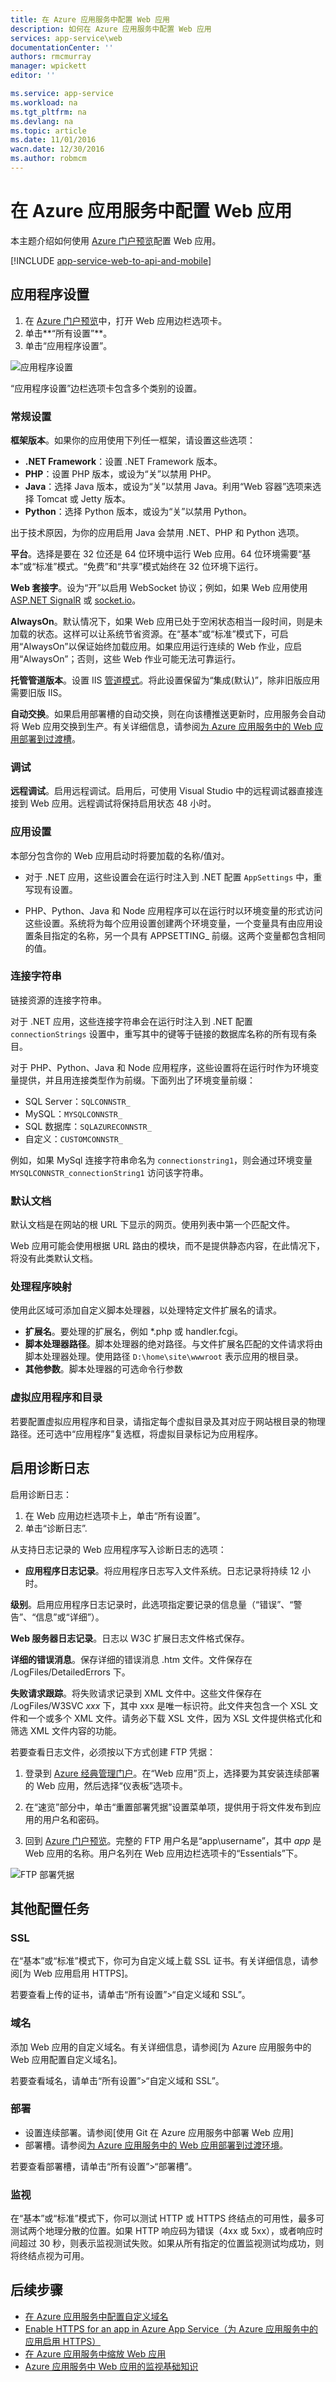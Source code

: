 ```yaml
---
title: 在 Azure 应用服务中配置 Web 应用
description: 如何在 Azure 应用服务中配置 Web 应用
services: app-service\web
documentationCenter: ''
authors: rmcmurray
manager: wpickett
editor: ''

ms.service: app-service
ms.workload: na
ms.tgt_pltfrm: na
ms.devlang: na
ms.topic: article
ms.date: 11/01/2016
wacn.date: 12/30/2016
ms.author: robmcm
---
```


# 在 Azure 应用服务中配置 Web 应用 #

本主题介绍如何使用 [Azure 门户预览]配置 Web 应用。

[!INCLUDE [app-service-web-to-api-and-mobile](../../includes/app-service-web-to-api-and-mobile.md)]

## 应用程序设置

1. 在 [Azure 门户预览]中，打开 Web 应用边栏选项卡。
2. 单击**“所有设置”**。
3. 单击“应用程序设置”。

![应用程序设置][configure01]

“应用程序设置”边栏选项卡包含多个类别的设置。

### 常规设置

**框架版本**。如果你的应用使用下列任一框架，请设置这些选项：

- **.NET Framework**：设置 .NET Framework 版本。
- **PHP**：设置 PHP 版本，或设为“关”以禁用 PHP。
- **Java**：选择 Java 版本，或设为“关”以禁用 Java。利用“Web 容器”选项来选择 Tomcat 或 Jetty 版本。
- **Python**：选择 Python 版本，或设为“关”以禁用 Python。

出于技术原因，为你的应用启用 Java 会禁用 .NET、PHP 和 Python 选项。

<a name="platform"></a>
**平台**。选择是要在 32 位还是 64 位环境中运行 Web 应用。64 位环境需要“基本”或“标准”模式。“免费”和“共享”模式始终在 32 位环境下运行。

**Web 套接字**。设为“开”以启用 WebSocket 协议；例如，如果 Web 应用使用 [ASP.NET SignalR] 或 [socket.io]。

<a name="alwayson"></a>
**AlwaysOn**。默认情况下，如果 Web 应用已处于空闲状态相当一段时间，则是未加载的状态。这样可以让系统节省资源。在“基本”或“标准”模式下，可启用“AlwaysOn”以保证始终加载应用。如果应用运行连续的 Web 作业，应启用“AlwaysOn”；否则，这些 Web 作业可能无法可靠运行。

**托管管道版本**。设置 IIS [管道模式]。将此设置保留为“集成(默认)”，除非旧版应用需要旧版 IIS。

**自动交换**。如果启用部署槽的自动交换，则在向该槽推送更新时，应用服务会自动将 Web 应用交换到生产。有关详细信息，请参阅[为 Azure 应用服务中的 Web 应用部署到过渡槽](./web-sites-staged-publishing.md)。

### 调试

**远程调试**。启用远程调试。启用后，可使用 Visual Studio 中的远程调试器直接连接到 Web 应用。远程调试将保持启用状态 48 小时。

### 应用设置

本部分包含你的 Web 应用启动时将要加载的名称/值对。

- 对于 .NET 应用，这些设置会在运行时注入到 .NET 配置 `AppSettings` 中，重写现有设置。

- PHP、Python、Java 和 Node 应用程序可以在运行时以环境变量的形式访问这些设置。系统将为每个应用设置创建两个环境变量，一个变量具有由应用设置条目指定的名称，另一个具有 APPSETTING\_ 前缀。这两个变量都包含相同的值。

### 连接字符串

链接资源的连接字符串。

对于 .NET 应用，这些连接字符串会在运行时注入到 .NET 配置 `connectionStrings` 设置中，重写其中的键等于链接的数据库名称的所有现有条目。

对于 PHP、Python、Java 和 Node 应用程序，这些设置将在运行时作为环境变量提供，并且用连接类型作为前缀。下面列出了环境变量前缀：

- SQL Server：`SQLCONNSTR_`
- MySQL：`MYSQLCONNSTR_`
- SQL 数据库：`SQLAZURECONNSTR_`
- 自定义：`CUSTOMCONNSTR_`

例如，如果 MySql 连接字符串命名为 `connectionstring1`，则会通过环境变量 `MYSQLCONNSTR_connectionString1` 访问该字符串。

### 默认文档

默认文档是在网站的根 URL 下显示的网页。使用列表中第一个匹配文件。

Web 应用可能会使用根据 URL 路由的模块，而不是提供静态内容，在此情况下，将没有此类默认文档。

### 处理程序映射

使用此区域可添加自定义脚本处理器，以处理特定文件扩展名的请求。

- **扩展名**。要处理的扩展名，例如 \*.php 或 handler.fcgi。
- **脚本处理器路径**。脚本处理器的绝对路径。与文件扩展名匹配的文件请求将由脚本处理器处理。使用路径 `D:\home\site\wwwroot` 表示应用的根目录。
- **其他参数**。脚本处理器的可选命令行参数

### 虚拟应用程序和目录 

若要配置虚拟应用程序和目录，请指定每个虚拟目录及其对应于网站根目录的物理路径。还可选中“应用程序”复选框，将虚拟目录标记为应用程序。

## 启用诊断日志

启用诊断日志：

1. 在 Web 应用边栏选项卡上，单击“所有设置”。
2. 单击“诊断日志”.

从支持日志记录的 Web 应用程序写入诊断日志的选项：

- **应用程序日志记录**。将应用程序日志写入文件系统。日志记录将持续 12 小时。

**级别**。启用应用程序日志记录时，此选项指定要记录的信息量（“错误”、“警告”、“信息”或“详细”）。

**Web 服务器日志记录**。日志以 W3C 扩展日志文件格式保存。

**详细的错误消息**。保存详细的错误消息 .htm 文件。文件保存在 /LogFiles/DetailedErrors 下。

**失败请求跟踪**。将失败请求记录到 XML 文件中。这些文件保存在 /LogFiles/W3SVC *xxx* 下，其中 xxx 是唯一标识符。此文件夹包含一个 XSL 文件和一个或多个 XML 文件。请务必下载 XSL 文件，因为 XSL 文件提供格式化和筛选 XML 文件内容的功能。

若要查看日志文件，必须按以下方式创建 FTP 凭据：

1. 登录到 [Azure 经典管理门户](https://manage.windowsazure.cn)。在“Web 应用”页上，选择要为其安装连续部署的 Web 应用，然后选择“仪表板”选项卡。

1. 在“速览”部分中，单击“重置部署凭据”设置菜单项，提供用于将文件发布到应用的用户名和密码。

1. 回到 [Azure 门户预览](https://portal.azure.cn)。完整的 FTP 用户名是“app\\username”，其中 *app* 是 Web 应用的名称。用户名列在 Web 应用边栏选项卡的“Essentials”下。

![FTP 部署凭据][configure02]

## 其他配置任务

### SSL 

在“基本”或“标准”模式下，你可为自定义域上载 SSL 证书。有关详细信息，请参阅[为 Web 应用启用 HTTPS]。

若要查看上传的证书，请单击“所有设置”>“自定义域和 SSL”。

### 域名

添加 Web 应用的自定义域名。有关详细信息，请参阅[为 Azure 应用服务中的 Web 应用配置自定义域名]。

若要查看域名，请单击“所有设置”>“自定义域和 SSL”。

### 部署

- 设置连续部署。请参阅[使用 Git 在 Azure 应用服务中部署 Web 应用]
- 部署槽。请参阅[为 Azure 应用服务中的 Web 应用部署到过渡环境]。

若要查看部署槽，请单击“所有设置”>“部署槽”。

### 监视

在“基本”或“标准”模式下，你可以测试 HTTP 或 HTTPS 终结点的可用性，最多可测试两个地理分散的位置。如果 HTTP 响应码为错误（4xx 或 5xx），或者响应时间超过 30 秒，则表示监视测试失败。如果从所有指定的位置监视测试均成功，则将终结点视为可用。

## 后续步骤

- [在 Azure 应用服务中配置自定义域名]
- [Enable HTTPS for an app in Azure App Service（为 Azure 应用服务中的应用启用 HTTPS）]
- [在 Azure 应用服务中缩放 Web 应用]
- [Azure 应用服务中 Web 应用的监视基础知识]

<!-- URL List -->

[ASP.NET SignalR]: http://www.asp.net/signalr
[Azure 门户预览]: https://portal.azure.cn/
[在 Azure 应用服务中配置自定义域名]: ./web-sites-custom-domain-name.md
[为 Azure 应用服务中的 Web 应用部署到过渡环境]: ./web-sites-staged-publishing.md
[Enable HTTPS for an app in Azure App Service（为 Azure 应用服务中的应用启用 HTTPS）]: ./web-sites-configure-ssl-certificate.md
[如何监视 Web 终结点状态]: http://go.microsoft.com/fwLink/?LinkID=279906
[Azure 应用服务中 Web 应用的监视基础知识]: ./web-sites-monitor.md
[管道模式]: http://www.iis.net/learn/get-started/introduction-to-iis/introduction-to-iis-architecture#Application
[在 Azure 应用服务中缩放 Web 应用]: ./web-sites-scale.md
[socket.io]: ./web-sites-nodejs-chat-app-socketio.md
[试用应用服务]: https://tryappservice.azure.com/

<!-- IMG List -->

[configure01]: ./media/web-sites-configure/configure01.png
[configure02]: ./media/web-sites-configure/configure02.png
[configure03]: ./media/web-sites-configure/configure03.png

<!---HONumber=Mooncake_Quality_Review_1118_2016-->